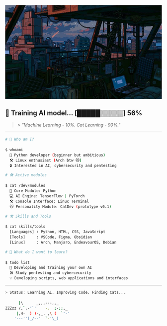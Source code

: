 <div align="center">
  <img src="./img/890daeae8ca11c97db3838f3b144f2d4.jpg" />
</div>

## 🧠 Training AI model... [█████▒▒▒▒▒] 56%

> _> "Machine Learning - 10%. Cat Learning - 90%."_

---

```bash
# 🚀 Who am I?

$ whoami
  🧠 Python developer (beginner but ambitious)
  🛠️ Linux enthusiast (Arch btw 😼)
  🔒 Interested in AI, cybersecurity and pentesting
```

```bash
# 🛠️ Active modules

$ cat /dev/modules
  🐍 Core Module: Python
  💻 AI Engine: TensorFlow | PyTorch
  🛠️ Console Interface: Linux Terminal
  🐱 Personality Module: CatDev (prototype v0.1)
```

```bash
# 🛠️ Skills and Tools

$ cat skills/tools
  [Languages] : Python, HTML, CSS, JavaScript
  [Tools]     : VSCode, Figma, Obsidian
  [Linux]     : Arch, Manjaro, EndeavourOS, Debian
```

```bash
# 🧠 What do I want to learn?

$ todo list
  🔧 Developing and training your own AI
  🛠️ Study pentesting and cybersecurity
  💡 Developing scripts, web applications and interfaces
```

---

```bash
> Status: Learning AI. Improving Code. Finding Cats...

      |\      _,,,---,,_
ZZZzz /,`.-'`'    -.  ;-;;,_
     |,4-  ) )-,_. ,\ (  `'-'
    '---''(_/--'  `-'\_) 
```
